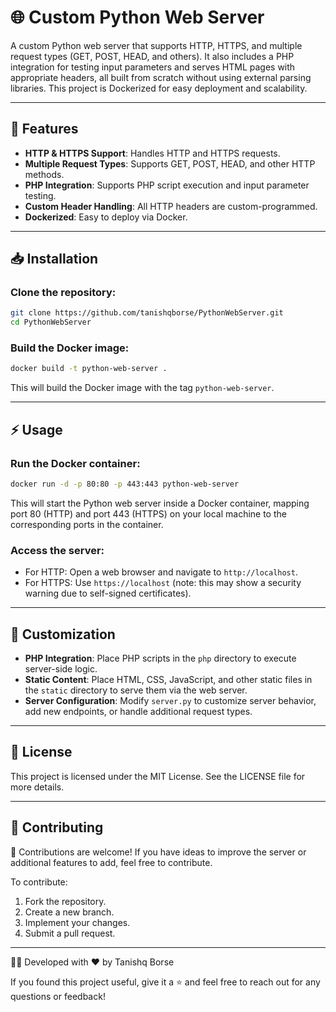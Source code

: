 
# 🌐 **Custom Python Web Server** 

A custom Python web server that supports HTTP, HTTPS, and multiple request types (GET, POST, HEAD, and others). It also includes a PHP integration for testing input parameters and serves HTML pages with appropriate headers, all built from scratch without using external parsing libraries. This project is Dockerized for easy deployment and scalability.

---

## 🚀 Features

- **HTTP & HTTPS Support**: Handles HTTP and HTTPS requests.
- **Multiple Request Types**: Supports GET, POST, HEAD, and other HTTP methods.
- **PHP Integration**: Supports PHP script execution and input parameter testing.
- **Custom Header Handling**: All HTTP headers are custom-programmed.
- **Dockerized**: Easy to deploy via Docker.

---

## 📥 Installation

### Clone the repository:

```bash
git clone https://github.com/tanishqborse/PythonWebServer.git
cd PythonWebServer
```

### Build the Docker image:

```bash
docker build -t python-web-server .
```

This will build the Docker image with the tag `python-web-server`.

---

## ⚡ Usage

### Run the Docker container:

```bash
docker run -d -p 80:80 -p 443:443 python-web-server
```

This will start the Python web server inside a Docker container, mapping port 80 (HTTP) and port 443 (HTTPS) on your local machine to the corresponding ports in the container.

### Access the server:

- For HTTP: Open a web browser and navigate to `http://localhost`.
- For HTTPS: Use `https://localhost` (note: this may show a security warning due to self-signed certificates).

---

## 🔧 Customization

- **PHP Integration**: Place PHP scripts in the `php` directory to execute server-side logic.
- **Static Content**: Place HTML, CSS, JavaScript, and other static files in the `static` directory to serve them via the web server.
- **Server Configuration**: Modify `server.py` to customize server behavior, add new endpoints, or handle additional request types.

---

## 📜 License

This project is licensed under the MIT License. See the LICENSE file for more details.

---

## 🤝 Contributing

🚀 Contributions are welcome! If you have ideas to improve the server or additional features to add, feel free to contribute.

To contribute:
1. Fork the repository.
2. Create a new branch.
3. Implement your changes.
4. Submit a pull request.

---

👨‍💻 Developed with ❤️ by Tanishq Borse

If you found this project useful, give it a ⭐ and feel free to reach out for any questions or feedback!
